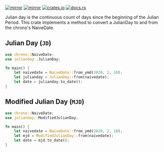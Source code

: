 [![mirror](https://img.shields.io/badge/mirror-gitlab-orange)](https://gitlab.com/cocainefarm/julianday)
[![mirror](https://img.shields.io/badge/mirror-github-blue)](https://github.com/cocainefarm/julianday)
[![crates.io](https://img.shields.io/crates/v/julianday.svg)](https://crates.io/crates/julianday)
[![docs.rs](https://docs.rs/julianday/badge.svg)](https://docs.rs/julianday)

Julian day is the continuous count of days since the beginning of the Julian Period.
This crate implements a method to convert a JulianDay to and from the chrono's NaiveDate.

## Julian Day (`JD`)

```rust
use chrono::NaiveDate;
use julianday::JulianDay;

fn main() {
    let naivedate = NaiveDate::from_ymd(2020, 2, 18);
    let julianday = JulianDay::from(naivedate);
    let date = julianday.to_date();
}
```

## Modified Julian Day (`MJD`)

```rust
use chrono::NaiveDate;
use julianday::ModifiedJulianDay;

fn main() {
    let naivedate = NaiveDate::from_ymd(2020, 2, 18);
    let mjd = ModifiedJulianDay::from(naivedate);
    let date = mjd.to_date();
}
```
